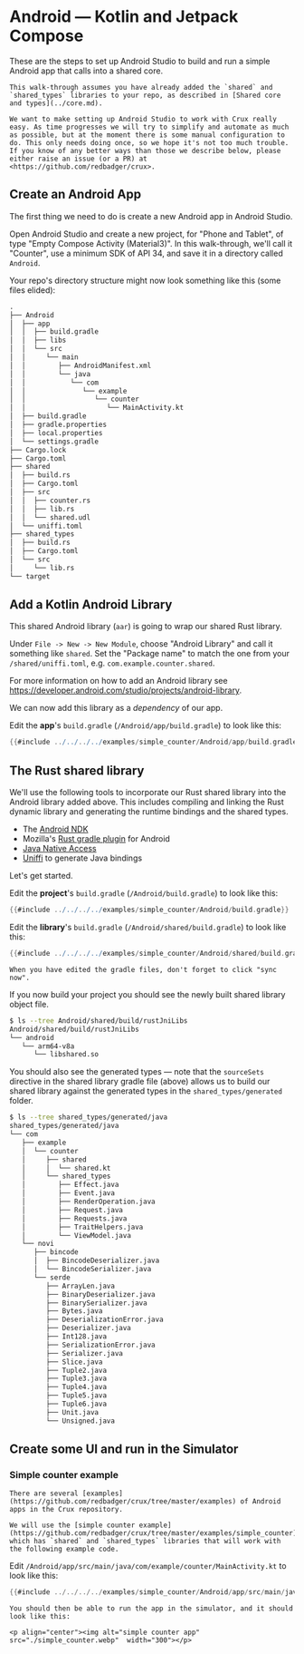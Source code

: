 # Android — Kotlin and Jetpack Compose

These are the steps to set up Android Studio to build and run a simple Android
app that calls into a shared core.

```admonish
This walk-through assumes you have already added the `shared` and `shared_types` libraries to your repo, as described in [Shared core and types](../core.md).
```

```admonish warning title="Sharp edge"
We want to make setting up Android Studio to work with Crux really easy. As time progresses we will try to simplify and automate as much as possible, but at the moment there is some manual configuration to do. This only needs doing once, so we hope it's not too much trouble. If you know of any better ways than those we describe below, please either raise an issue (or a PR) at <https://github.com/redbadger/crux>.
```

## Create an Android App

The first thing we need to do is create a new Android app in Android Studio.

Open Android Studio and create a new project, for "Phone and Tablet", of type
"Empty Compose Activity (Material3)". In this walk-through, we'll call it
"Counter", use a minimum SDK of API 34, and save it in a directory called
`Android`.

Your repo's directory structure might now look something like this (some files
elided):

```txt
.
├── Android
│  ├── app
│  │  ├── build.gradle
│  │  ├── libs
│  │  └── src
│  │     └── main
│  │        ├── AndroidManifest.xml
│  │        └── java
│  │           └── com
│  │              └── example
│  │                 └── counter
│  │                    └── MainActivity.kt
│  ├── build.gradle
│  ├── gradle.properties
│  ├── local.properties
│  └── settings.gradle
├── Cargo.lock
├── Cargo.toml
├── shared
│  ├── build.rs
│  ├── Cargo.toml
│  ├── src
│  │  ├── counter.rs
│  │  ├── lib.rs
│  │  └── shared.udl
│  └── uniffi.toml
├── shared_types
│  ├── build.rs
│  ├── Cargo.toml
│  └── src
│     └── lib.rs
└── target
```

## Add a Kotlin Android Library

This shared Android library (`aar`) is going to wrap our shared Rust library.

Under `File -> New -> New Module`, choose "Android Library" and call it
something like `shared`. Set the "Package name" to match the one from your
`/shared/uniffi.toml`, e.g. `com.example.counter.shared`.

For more information on how to add an Android library see
<https://developer.android.com/studio/projects/android-library>.

We can now add this library as a _dependency_ of our app.

Edit the **app**'s `build.gradle` (`/Android/app/build.gradle`) to look like
this:

```gradle
{{#include ../../../../examples/simple_counter/Android/app/build.gradle}}
```

## The Rust shared library

We'll use the following tools to incorporate our Rust shared library into the
Android library added above. This includes compiling and linking the Rust
dynamic library and generating the runtime bindings and the shared types.

- The [Android NDK](https://developer.android.com/ndk)
- Mozilla's [Rust gradle plugin](https://github.com/mozilla/rust-android-gradle)
  for Android
- [Java Native Access](https://github.com/java-native-access/jna)
- [Uniffi](https://mozilla.github.io/uniffi-rs/) to generate Java bindings

Let's get started.

Edit the **project**'s `build.gradle` (`/Android/build.gradle`) to look like
this:

```gradle
{{#include ../../../../examples/simple_counter/Android/build.gradle}}
```

Edit the **library**'s `build.gradle` (`/Android/shared/build.gradle`) to look
like this:

```gradle
{{#include ../../../../examples/simple_counter/Android/shared/build.gradle}}

```

```admonish tip
When you have edited the gradle files, don't forget to click "sync now".
```

If you now build your project you should see the newly built shared library
object file.

```sh
$ ls --tree Android/shared/build/rustJniLibs
Android/shared/build/rustJniLibs
└── android
   └── arm64-v8a
      └── libshared.so
```

You should also see the generated types — note that the `sourceSets` directive
in the shared library gradle file (above) allows us to build our shared library
against the generated types in the `shared_types/generated` folder.

```sh
$ ls --tree shared_types/generated/java
shared_types/generated/java
└── com
   ├── example
   │  └── counter
   │     ├── shared
   │     │  └── shared.kt
   │     └── shared_types
   │        ├── Effect.java
   │        ├── Event.java
   │        ├── RenderOperation.java
   │        ├── Request.java
   │        ├── Requests.java
   │        ├── TraitHelpers.java
   │        └── ViewModel.java
   └── novi
      ├── bincode
      │  ├── BincodeDeserializer.java
      │  └── BincodeSerializer.java
      └── serde
         ├── ArrayLen.java
         ├── BinaryDeserializer.java
         ├── BinarySerializer.java
         ├── Bytes.java
         ├── DeserializationError.java
         ├── Deserializer.java
         ├── Int128.java
         ├── SerializationError.java
         ├── Serializer.java
         ├── Slice.java
         ├── Tuple2.java
         ├── Tuple3.java
         ├── Tuple4.java
         ├── Tuple5.java
         ├── Tuple6.java
         ├── Unit.java
         └── Unsigned.java
```

## Create some UI and run in the Simulator

### Simple counter example

```admonish example
There are several [examples](https://github.com/redbadger/crux/tree/master/examples) of Android apps in the Crux repository.

We will use the [simple counter example](https://github.com/redbadger/crux/tree/master/examples/simple_counter), which has `shared` and `shared_types` libraries that will work with the following example code.
```

Edit `/Android/app/src/main/java/com/example/counter/MainActivity.kt` to look
like this:

```kotlin
{{#include ../../../../examples/simple_counter/Android/app/src/main/java/com/example/counter/MainActivity.kt}}
```

```admonish success
You should then be able to run the app in the simulator, and it should look like this:

<p align="center"><img alt="simple counter app" src="./simple_counter.webp"  width="300"></p>
```
